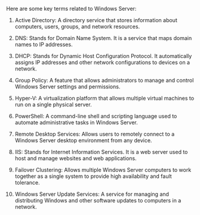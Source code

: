 Here are some key terms related to Windows Server:

1. Active Directory: A directory service that stores information about computers, users, groups, and network resources.

2. DNS: Stands for Domain Name System. It is a service that maps domain names to IP addresses.

3. DHCP: Stands for Dynamic Host Configuration Protocol. It automatically assigns IP addresses and other network configurations to devices on a network.

4. Group Policy: A feature that allows administrators to manage and control Windows Server settings and permissions.

5. Hyper-V: A virtualization platform that allows multiple virtual machines to run on a single physical server.

6. PowerShell: A command-line shell and scripting language used to automate administrative tasks in Windows Server.

7. Remote Desktop Services: Allows users to remotely connect to a Windows Server desktop environment from any device.

8. IIS: Stands for Internet Information Services. It is a web server used to host and manage websites and web applications.

9. Failover Clustering: Allows multiple Windows Server computers to work together as a single system to provide high availability and fault tolerance.

10. Windows Server Update Services: A service for managing and distributing Windows and other software updates to computers in a network.
